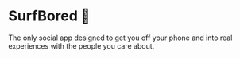 # SurfBored 🌊
The only social app designed to get you off your phone and into real experiences with the people you care about.